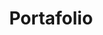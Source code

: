 ---
title: Portafolio
description: Explora mis proyectos y descubre cómo puedo ayudar a transformar tus ideas en realidad
---